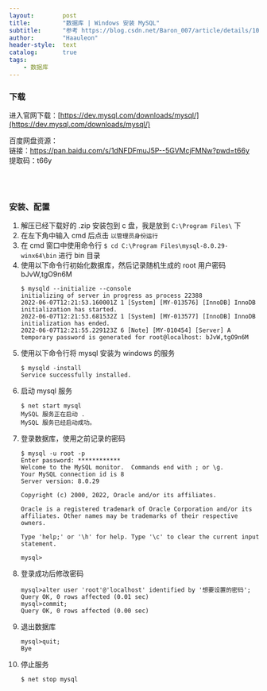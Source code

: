 ```yaml
---
layout:        post
title:         "数据库 | Windows 安装 MySQL"
subtitle:      "参考 https://blog.csdn.net/Baron_007/article/details/107969033"
author:        "Haauleon"
header-style:  text
catalog:       true
tags:
    - 数据库
---
```


### 下载
进入官网下载：[https://dev.mysql.com/downloads/mysql/](https://dev.mysql.com/downloads/mysql/)       

百度网盘资源：        
链接：https://pan.baidu.com/s/1dNFDFmuJ5P--5GVMcjFMNw?pwd=t66y     
提取码：t66y      

<br><br>


### 安装、配置
1. 解压已经下载好的 .zip 安装包到 c 盘，我是放到 `C:\Program Files\` 下       
2. 在左下角中输入 cmd 后点击 `以管理员身份运行`       
3. 在 cmd 窗口中使用命令行 `$ cd C:\Program Files\mysql-8.0.29-winx64\bin` 进行 bin 目录      
4. 使用以下命令行初始化数据库，然后记录随机生成的 root 用户密码 bJvW,tgO9n6M               
    ```
    $ mysqld --initialize --console
    initializing of server in progress as process 22388
    2022-06-07T12:21:53.160001Z 1 [System] [MY-013576] [InnoDB] InnoDB initialization has started.
    2022-06-07T12:21:53.681532Z 1 [System] [MY-013577] [InnoDB] InnoDB initialization has ended.
    2022-06-07T12:21:55.229123Z 6 [Note] [MY-010454] [Server] A temporary password is generated for root@localhost: bJvW,tgO9n6M
    ```
5. 使用以下命令行将 mysql 安装为 windows 的服务          
    ```
    $ mysqld -install
    Service successfully installed.
    ```
6. 启动 mysql 服务       
    ```
    $ net start mysql
    MySQL 服务正在启动 .
    MySQL 服务已经启动成功。
    ```
7. 登录数据库，使用之前记录的密码     
    ```
    $ mysql -u root -p
    Enter password: ************
    Welcome to the MySQL monitor.  Commands end with ; or \g.
    Your MySQL connection id is 8
    Server version: 8.0.29

    Copyright (c) 2000, 2022, Oracle and/or its affiliates.

    Oracle is a registered trademark of Oracle Corporation and/or its
    affiliates. Other names may be trademarks of their respective
    owners.

    Type 'help;' or '\h' for help. Type '\c' to clear the current input statement.

    mysql>
    ```
8. 登录成功后修改密码     
    ```
    mysql>alter user 'root'@'localhost' identified by '想要设置的密码';
    Query OK, 0 rows affected (0.01 sec)
    mysql>commit;
    Query OK, 0 rows affected (0.00 sec)
    ```     
9. 退出数据库     
    ```
    mysql>quit;
    Bye
    ```
10. 停止服务     
    ```
    $ net stop mysql
    ```